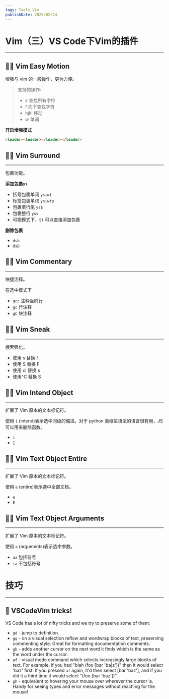 ```yaml
---
tags: Tools Vim
publishDate: 2023/02/24
---
```

# Vim（三）VS Code下Vim的插件

---

## 🏴‍☠️ Vim Easy Motion

增强与 vim 的一般操作，更为方便。

> 支持的操作:
>
> - s 查找所有字符
> - f 向下查找字符
> - hjkl 移动
> - w 单词

**开启增强模式**

```html
<leader><leader></leader></leader>
```

## 🏴‍☠️ Vim Surround

---

包裹功能。

**添加包裹`ys`**

- 括号包裹单词 `ysiw]`
- 标签包裹单词 `ysiwtp`
- 包裹至行尾 `ys$`
- 包裹整行 `yss`
- 可视模式下，`St` 可以直接添加包裹

**删除包裹**

- `dsb`
- `dsB`

## 🏴‍☠️ Vim Commentary

---

快捷注释。

在选中模式下

- `gcc` 注释当前行
- `gc` 行注释
- `gC` 块注释

## 🏴‍☠️ Vim Sneak

---

搜索强化。

- 使用 s 替换 f
- 使用 S 替换 F
- 使用 cl 替换 s
- 使用^C 替换 S

## 🏴‍☠️ Vim Intend Object

---

扩展了 Vim 原本的文本标记符。

使用 `i` (intend)表示选中同级的缩进。对于 python 类缩进语法的语言很有用，JS 可以用来删除函数。

- `i`
- `I`

## 🏴‍☠️ Vim Text Object Entire

---

扩展了 Vim 原本的文本标记符。

使用 `e` (entire)表示选中全部文档。

- `e`
- `E`

## 🏴‍☠️ Vim Text Object Arguments

---

扩展了 Vim 原本的文本标记符。

使用 `a` (arguments)表示选中参数。

- `aa` 包括符号
- `ia` 不包括符号

# 技巧

---

## 🎩 VSCodeVim tricks!

VS Code has a lot of nifty tricks and we try to preserve some of them:

- `gd` - jump to definition.
- `gq` - on a visual selection reflow and wordwrap blocks of text, preserving commenting style. Great for formatting documentation comments.
- `gb` - adds another cursor on the next word it finds which is the same as the word under the cursor.
- `af` - visual mode command which selects increasingly large blocks of text. For example, if you had "blah (foo [bar 'ba|z'])" then it would select 'baz' first. If you pressed `af` again, it'd then select [bar 'baz'], and if you did it a third time it would select "(foo [bar 'baz'])".
- `gh` - equivalent to hovering your mouse over wherever the cursor is. Handy for seeing types and error messages without reaching for the mouse!
